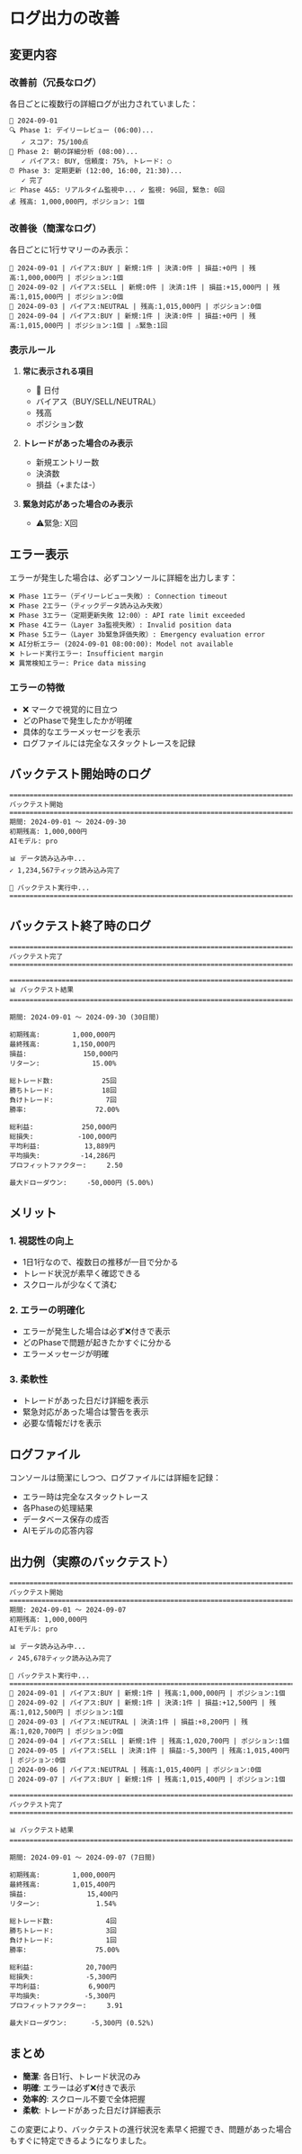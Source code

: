 # ログ出力の改善

## 変更内容

### 改善前（冗長なログ）

各日ごとに複数行の詳細ログが出力されていました：

```
📅 2024-09-01
🔍 Phase 1: デイリーレビュー (06:00)...
   ✓ スコア: 75/100点
🌅 Phase 2: 朝の詳細分析 (08:00)...
   ✓ バイアス: BUY, 信頼度: 75%, トレード: ○
⏰ Phase 3: 定期更新 (12:00, 16:00, 21:30)...
   ✓ 完了
📈 Phase 4&5: リアルタイム監視中... ✓ 監視: 96回, 緊急: 0回
💰 残高: 1,000,000円, ポジション: 1個
```

### 改善後（簡潔なログ）

各日ごとに1行サマリーのみ表示：

```
📅 2024-09-01 | バイアス:BUY | 新規:1件 | 決済:0件 | 損益:+0円 | 残高:1,000,000円 | ポジション:1個
📅 2024-09-02 | バイアス:SELL | 新規:0件 | 決済:1件 | 損益:+15,000円 | 残高:1,015,000円 | ポジション:0個
📅 2024-09-03 | バイアス:NEUTRAL | 残高:1,015,000円 | ポジション:0個
📅 2024-09-04 | バイアス:BUY | 新規:1件 | 決済:0件 | 損益:+0円 | 残高:1,015,000円 | ポジション:1個 | ⚠️緊急:1回
```

### 表示ルール

1. **常に表示される項目**
   - 📅 日付
   - バイアス（BUY/SELL/NEUTRAL）
   - 残高
   - ポジション数

2. **トレードがあった場合のみ表示**
   - 新規エントリー数
   - 決済数
   - 損益（+または-）

3. **緊急対応があった場合のみ表示**
   - ⚠️緊急: X回

## エラー表示

エラーが発生した場合は、必ずコンソールに詳細を出力します：

```
❌ Phase 1エラー（デイリーレビュー失敗）: Connection timeout
❌ Phase 2エラー（ティックデータ読み込み失敗）
❌ Phase 3エラー（定期更新失敗 12:00）: API rate limit exceeded
❌ Phase 4エラー（Layer 3a監視失敗）: Invalid position data
❌ Phase 5エラー（Layer 3b緊急評価失敗）: Emergency evaluation error
❌ AI分析エラー (2024-09-01 08:00:00): Model not available
❌ トレード実行エラー: Insufficient margin
❌ 異常検知エラー: Price data missing
```

### エラーの特徴

- ❌ マークで視覚的に目立つ
- どのPhaseで発生したかが明確
- 具体的なエラーメッセージを表示
- ログファイルには完全なスタックトレースを記録

## バックテスト開始時のログ

```
================================================================================
バックテスト開始
================================================================================
期間: 2024-09-01 ～ 2024-09-30
初期残高: 1,000,000円
AIモデル: pro

📊 データ読み込み中...
✓ 1,234,567ティック読み込み完了

🔄 バックテスト実行中...
================================================================================
```

## バックテスト終了時のログ

```
================================================================================
バックテスト完了
================================================================================

================================================================================
📊 バックテスト結果
================================================================================

期間: 2024-09-01 ～ 2024-09-30 (30日間)

初期残高:        1,000,000円
最終残高:        1,150,000円
損益:              150,000円
リターン:             15.00%

総トレード数:            25回
勝ちトレード:            18回
負けトレード:             7回
勝率:                 72.00%

総利益:            250,000円
総損失:           -100,000円
平均利益:           13,889円
平均損失:          -14,286円
プロフィットファクター:     2.50

最大ドローダウン:     -50,000円 (5.00%)
```

## メリット

### 1. 視認性の向上
- 1日1行なので、複数日の推移が一目で分かる
- トレード状況が素早く確認できる
- スクロールが少なくて済む

### 2. エラーの明確化
- エラーが発生した場合は必ず❌付きで表示
- どのPhaseで問題が起きたかすぐに分かる
- エラーメッセージが明確

### 3. 柔軟性
- トレードがあった日だけ詳細を表示
- 緊急対応があった場合は警告を表示
- 必要な情報だけを表示

## ログファイル

コンソールは簡潔にしつつ、ログファイルには詳細を記録：
- エラー時は完全なスタックトレース
- 各Phaseの処理結果
- データベース保存の成否
- AIモデルの応答内容

## 出力例（実際のバックテスト）

```
================================================================================
バックテスト開始
================================================================================
期間: 2024-09-01 ～ 2024-09-07
初期残高: 1,000,000円
AIモデル: pro

📊 データ読み込み中...
✓ 245,678ティック読み込み完了

🔄 バックテスト実行中...
================================================================================
📅 2024-09-01 | バイアス:BUY | 新規:1件 | 残高:1,000,000円 | ポジション:1個
📅 2024-09-02 | バイアス:BUY | 新規:1件 | 決済:1件 | 損益:+12,500円 | 残高:1,012,500円 | ポジション:1個
📅 2024-09-03 | バイアス:NEUTRAL | 決済:1件 | 損益:+8,200円 | 残高:1,020,700円 | ポジション:0個
📅 2024-09-04 | バイアス:SELL | 新規:1件 | 残高:1,020,700円 | ポジション:1個
📅 2024-09-05 | バイアス:SELL | 決済:1件 | 損益:-5,300円 | 残高:1,015,400円 | ポジション:0個
📅 2024-09-06 | バイアス:NEUTRAL | 残高:1,015,400円 | ポジション:0個
📅 2024-09-07 | バイアス:BUY | 新規:1件 | 残高:1,015,400円 | ポジション:1個

================================================================================
バックテスト完了
================================================================================

📊 バックテスト結果
================================================================================

期間: 2024-09-01 ～ 2024-09-07 (7日間)

初期残高:        1,000,000円
最終残高:        1,015,400円
損益:               15,400円
リターン:              1.54%

総トレード数:             4回
勝ちトレード:             3回
負けトレード:             1回
勝率:                 75.00%

総利益:             20,700円
総損失:             -5,300円
平均利益:            6,900円
平均損失:           -5,300円
プロフィットファクター:     3.91

最大ドローダウン:      -5,300円 (0.52%)

```

## まとめ

- **簡潔**: 各日1行、トレード状況のみ
- **明確**: エラーは必ず❌付きで表示
- **効率的**: スクロール不要で全体把握
- **柔軟**: トレードがあった日だけ詳細表示

この変更により、バックテストの進行状況を素早く把握でき、問題があった場合もすぐに特定できるようになりました。
